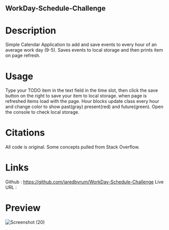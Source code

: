 ## WorkDay-Schedule-Challenge
# Description 
 Simple Calendar Application to add and save events to every hour of an average work day (9-5). Saves events to local storage and then prints item on page refresh.
# Usage 
Type your TODO item in the text field in the time slot, then click the save button on the right to save your item to local storage. when page is refreshed items load with the page. Hour blocks update class every hour and change color to show past(gray) present(red) and future(green). Open the console to check local storage.
# Citations 
All code is original. Some concepts pulled from Stack Overflow.
# Links
Github : https://github.com/jaredbyrum/WorkDay-Schedule-Challenge
Live URL : 
# Preview 
![Screenshot (20)](https://github.com/jaredbyrum/WorkDay-Schedule-Challenge/assets/141647333/63077fd0-1bc0-46da-8e5b-5db0a50e5a3a)
